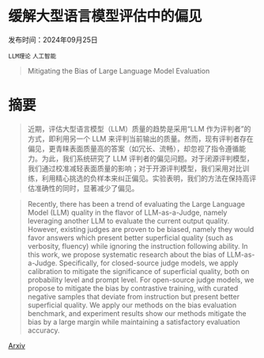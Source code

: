 # 缓解大型语言模型评估中的偏见

发布时间：2024年09月25日

`LLM理论` `人工智能`

> Mitigating the Bias of Large Language Model Evaluation

# 摘要

> 近期，评估大型语言模型（LLM）质量的趋势是采用“LLM 作为评判者”的方式，即利用另一个 LLM 来评判当前输出的质量。然而，现有评判者存在偏见，更青睐表面质量高的答案（如冗长、流畅），却忽视了指令遵循能力。为此，我们系统研究了 LLM 评判者的偏见问题。对于闭源评判模型，我们通过校准减轻表面质量的影响；对于开源评判模型，我们采用对比训练，利用精心挑选的负样本来纠正偏见。实验表明，我们的方法在保持高评估准确性的同时，显著减少了偏见。

> Recently, there has been a trend of evaluating the Large Language Model (LLM) quality in the flavor of LLM-as-a-Judge, namely leveraging another LLM to evaluate the current output quality. However, existing judges are proven to be biased, namely they would favor answers which present better superficial quality (such as verbosity, fluency) while ignoring the instruction following ability. In this work, we propose systematic research about the bias of LLM-as-a-Judge. Specifically, for closed-source judge models, we apply calibration to mitigate the significance of superficial quality, both on probability level and prompt level. For open-source judge models, we propose to mitigate the bias by contrastive training, with curated negative samples that deviate from instruction but present better superficial quality. We apply our methods on the bias evaluation benchmark, and experiment results show our methods mitigate the bias by a large margin while maintaining a satisfactory evaluation accuracy.

[Arxiv](https://arxiv.org/abs/2409.16788)